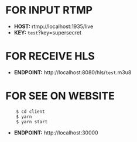 # FOR INPUT RTMP
 - **HOST:** rtmp://localhost:1935/live
 - **KEY:** ``test``?key=supersecret

# FOR RECEIVE HLS
 - **ENDPOINT:** http://localhost:8080/hls/``test``.m3u8
# FOR SEE ON WEBSITE

```shell
    $ cd client
    $ yarn
    $ yarn start
```
 - **ENDPOINT:** http://localhost:30000
